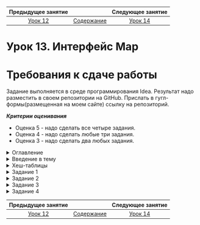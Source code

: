 Предыдущее занятие |         &nbsp;          | Следующее занятие
:----------------:|:-----------------------:|:----------------:
[Урок 12](LESSON12.MD) | [Содержание](README.MD) | [Урок 14](LESSON14.MD)

# Урок 13. Интерфейс Map

# Требования к сдаче работы

Задание выполняется в среде программирования Idea. Результат надо разместить в своем репозитории на GitHub.
Прислать в гугл-формы(размещенная на моем сайте) ссылку на репозиторий.

***Критерии оценивания***

* Оценка 5 - надо сделать все четыре задания.
* Оценка 4 - надо сделать любые три задания.
* Оценка 3 - надо сделать два любых задания.

<details>
<summary>
Оглавление
</summary>

# Оглавление

1. [Введение в тему](#введение-в-тему)
2. [Хеш-таблицы](#хеш-таблицы)
   * [Варианты реализации хеш-таблицы](#варианты-реализации-хеш-таблицы) 
   * [Методы интерфейса Map](#методы-интерфейса-map)
     * [put(K key, V value)](#putk-key-v-value)
     * [containsKey(Object key)](#containskeyobject-key)
     * [get(Object key)](#getobject-key)
     * [getOrDefault(Object key, V defaultValue)](#getordefaultobject-key-v-defaultvalue)
     * [size()](#size)
     * [remove(Object key) и clear()](#removeobject-key-и-clear)
     * [isEmpty()](#isempty)
     * [Задача 2](#задача-2)
     * [keySet(), values(), entrySet()](#keyset-values-entryset)
     * [Ключи бывают разные](#ключи-бывают-разные)
3. [Задание 1](#задание-1)
4. [Задание 2](#задание-2)
5. [Задание 3](#задание-3)
6. [Задание 4](#задание-4)
  

</details>

<details>
<summary>Введение в тему</summary>

# Введение в тему

Продолжаем изучать коллекции.
Вы уже познакомились с интерфейсом `Collection` и его наследниками: `List`, `ArrayList`, `LinkedList`. 
В этой теме отправимся в другие области иерархии Java Collections Framework.

Сначала остановимся на интерфейсе `Map` — базовом для хеш-таблиц.
Разберём подробнее, как они устроены и на каких алгоритмах работают.
Ещё вы узнаете об особенностях использования разных типов хеш-таблиц, которые есть в Java.

Затем перейдём к множествам (`Set`). Эта новая для вас структура данных незаменима, 
если нужно хранить уникальные элементы и при этом неважно, в каком порядке.

Вот основные пункты, которые мы подсветим:
    * какие процессы происходят внутри хеш-таблиц;
    * какие есть варианты реализации хеш-таблицы и чем они различаются;
    * какая сложность у операций с хеш-таблицами;
    * что такое множества и какие они бывают.

</details>

<details>

<summary>Хеш-таблицы</summary>

# Хеш-таблицы

[Оглавление](#оглавление)

Вы уже знакомы с хеш-таблицами. Напомним, 
что данные в них хранятся в формате `(ключ, значение)`.
В этом уроке вы изучите несколько важных понятий, которые помогут вам погрузиться
в технические нюансы устройства и работы хеш-таблиц.

## Отображение

В технической литературе и статьях хеш-таблицу иногда называют отображением. 
**Отображение** (англ. _map_) — такое сопоставление, при котором каждому объекту 
первого множества соответствует ровно один объект второго множества. Сейчас объясним.

Представьте, что у вас есть два списка: в одном — страны,
в другом — континенты. 
Нужно написать код, который будет узнавать по стране континент,
на котором она расположена. Каждой стране сопоставлен ровно один континент.
А вот на континент может указывать любое количество стран.

![img.png](L13/img.png)

Перед вами отображение стран в континенты. 
В коде его можно записать в виде хеш-таблицы,
где страна будет ключом, а континент — значением:


```java
Map<String, String> countriesAndContinents = new HashMap<>();

countriesAndContinents.put("Марокко", "Африка");
countriesAndContinents.put("Танзания", "Африка");
countriesAndContinents.put("Россия", "Евразия");
countriesAndContinents.put("Италия", "Евразия");
countriesAndContinents.put("США", "Северная Америка");
countriesAndContinents.put("Франция", "Евразия");
countriesAndContinents.put("Содружество Австралии", "Австралия");
```

Или можно сделать отображение континентов в массивы стран:

```java
Map<String, String[]> continentsAndCountries = new HashMap<>();

continentsAndCountries.put("Африка", new String[] {"Марокко", "Танзания"});
continentsAndCountries.put("Евразия", new String[] {"Россия", "Италия", "Франция"});
continentsAndCountries.put("Северная Америка", new String[] {"США"});
continentsAndCountries.put("Австралия", new String[] {"Содружество Австралии"});
```

Каждому континенту-ключу соответствует ровно один массив-значение, 
содержащий в себе любое количество стран. 

У отображения, или хеш-таблицы, есть и другие имена:
**словарь** (англ. _dictionary_), **хеш** (англ. _hash_),
**ассоциативный массив** (англ. _associative array_).
А иногда программисты называют эту структуру данных **мапа** (от англ. _map_) или просто **таблица**.

В следующих уроках мы продолжим использовать слово «хеш-таблица»,
хотя с научной и математической точки зрения «отображение» является более корректным термином.

## Варианты реализации хеш-таблицы

Хеш-таблица входит в стандартную библиотеку и является частью Java Collections Framework.

Напомним, что `Collection` и `Map` — основа для всех коллекций в `Java`.
Вы уже знакомы с интерфейсом `Collection` и его наследниками: `List`, `ArrayList`, `LinkedList`.
Теперь мы подробнее расскажем про интерфейс `Map` — он базовый для всех хеш-таблиц. 

![img_1.png](L13/img_1.png)

В интерфейсе `Map` описаны основные операции, которые можно выполнять с хеш-таблицей. 
`AbstractMap` — это абстрактный класс. Он содержит в себе базовую логику, 
которая является общей для всех других реализаций. `HashMap`,  `LinkedHashMap`, 
`TreeMap` — это разные реализации интерфейса Map из стандартной библиотеки `Java`.

> 💡 Обратите внимание: между `TreeMap` и `AbstractMap` есть интерфейсы `SortedMap` и `NavigableMap`. 
> В них описаны дополнительные операции, которые могут выполняться только в том случае,
> если ключи хранятся в отсортированном виде.

Реализация `HashMap` (англ. «хеш-таблица») наиболее универсальная. 
Она используется чаще всего. Ключи в ней хранятся без определённого порядка.
Обычно это не доставляет неудобств, потому что в большинстве случаев при работе 
с хеш-таблицей нужно просто узнавать значение. А для этой операции порядок ключей не важен.

Но для решения некоторых задач требуется, чтобы ключи в хеш-таблице хранились в том же порядке, 
в каком они в неё добавлялись. Например, комментарии на сайте должны отображаться 
в порядке их написания пользователями, а при перезагрузке страницы — оставаться на своих местах. 
В таком случае разработчику пригодится **связанная** (англ. _linked_) хеш-таблица —  `LinkedHashMap`. 

В других ситуациях нужны более сложные правила сортировки. Предположим, мы хотим, 
чтобы велосипеды на сайте магазина спортивных товаров были отсортированы по цвету.
Сначала должны идти красные, затем зелёные, дальше синие, а потом — все остальные.
Здесь не обойтись без упорядоченной хеш-таблицы `TreeMap`.

Кроме этих трёх существуют и другие реализации хеш-таблиц от сторонних разработчиков.
Несмотря на специфические различия, основное назначение у них всегда одно и то же — 
быстро возвращать значение, соответствующее ключу. 

Вы тоже сможете создать свою хеш-таблицу с нужными вам параметрами на основе интерфейса `Map`,
если это понадобится для решения конкретной задачи. Чуть позже мы покажем, как это делается.

## Методы интерфейса `Map`

Вы уже знакомы с основными операциями, которые есть у интерфейса Map.
Вспомним их и заодно изучим несколько новых.

Создать новую хеш-таблицу можно так: 

```java
Map<String, Boolean> shoppingList = new HashMap<>();
```
Хеш-таблица `shoppingList` (англ. «список покупок») в качестве ключа принимает строку `String` (название товара),
а в качестве значения — логический тип `boolean` (`true` — если товар уже куплен, `false` — если ещё не куплен). 

Обратите внимание: при объявлении хеш-таблицы слева мы указали `Map`, а справа — `HashMap`. 
Такой подход позволяет избежать жёсткой привязки переменной `shoppingList` 
к конкретной реализации интерфейса `Map`. 
Потом, если это потребуется, можно будет легко поменять реализацию хеш-таблицы,
всего лишь изменив код в этой строчке. 

### **`put(K key, V value)`**

Пара `(ключ, значение)` называется запись (англ. _entry_). 
Для добавления новой записи в хеш-таблицу, нужно вызвать метод `put(K key, V value)`,
где `key` — это ключ, а `value` —  значение. 

Попробуйте добавить в список покупок товар, который вы хотели бы купить.

```java
import java.util.HashMap;
import java.util.Map;

public class Practicum {
    public static void main(String[] args) {
       Map<String, Boolean> shoppingList = new HashMap<>();

       shoppingList.put("Яблоки", true); // этот товар уже куплен
       shoppingList.put("Авокадо", false); // этот товар ещё не куплен
       shoppingList.put("Мандарины", false); // этот товар тоже пока ещё не куплен

       System.out.println("Список покупок: " + shoppingList);
		}
}
```

![img_2.png](L13/img_2.png)

Если при добавлении новой записи окажется, что такой ключ в хеш-таблице уже есть,
то соответствующее ему значение будет перезаписано. 

Представьте, что вы работаете в игровой студии и ваш коллега создаёт рейтинг 
всех игроков по количеству очков. Для решения этой задачи он выбрал хеш-таблицу,
где в ключе хранится имя игрока, а в значении — количество очков.
Но он не предусмотрел, что имена у игроков не уникальные: в игре может быть много Алексов, Денисов и Анджел.
Поэтому каждый новый игрок будет перезаписывать количество очков другого игрока с таким же именем. 

Будьте аккуратны и всегда выбирайте в качестве ключа что-то уникальное.
В случае с игрой это может быть ID игрока, который генерируется при регистрации.

### `containsKey(Object key)`

Чтобы избежать случайного изменения значения, можно сначала проверить,
содержится в хеш-таблице конкретный ключ или нет. Для этого используется метод `containsKey(Object key)`, 
где `Object` — это тип ключа, а `key` — сам ключ, который мы ищем. Метод возвращает булево значение.

### `get(Object key)`

Чтобы получить значение по ключу, нужно вызвать метод `get(Object key)`
и передать в него нужный ключ — это вы уже знаете. 
Но у этого метода есть важная особенность: **если в хеш-таблице по 
запрошенному ключу значения нет, то метод вернёт `null`.**
Поэтому часто Java-программисты ещё до вызова `get(Object key)` проверяют 
с помощью метода `containsKey(Object key)`, хранится искомый ключ в хеш-таблице или нет.

## `getOrDefault(Object key, V defaultValue)`

Этот метод часто используют для защиты от `NullPointerException`. 
В случае если искомого ключа `(Object key)` в хеш-таблице нет,
вернётся **значение по умолчанию** (англ. _default_), 
которое передаётся в метод вторым параметром `(V defaultValue)`. 

Посмотрим, как работает метод `getOrDefault(Object key, V defaultValue)`,
на примере задачи поиска почтового индекса по адресу. 
Если адреса в хеш-таблице нет, то будет возвращён почтовый индекс, указанный по умолчанию — `000000`: 

```java
String zip = zipCodesByStreet.getOrDefault("Московский проспект", "000000");
```

Эту задачу можно решить и с помощью метода `get`, 
но такой вариант менее удобен, потому что придётся написать больше кода:

```java
String zip = zipCodesByStreet.get("Московский проспект");
if (zip == null) {
    zip = "000000";
}
```

## `size()`

Чтобы узнать, сколько записей содержится в хеш-таблице, нужно вызвать метод `size()`. 
Возвращаемый тип этого метода — `int`. Его максимальное возможное значение — `2 147 483 647`.
Оно совпадает с максимальным количеством записей, которое можно хранить в хеш-таблице.

Перед вами хеш-таблица `citiesCoordinates`.
Она содержит название города (в ключе) и его координаты (в значении). 
Выведем в консоль количество городов, координаты которых занесены в программу:

```java
import java.util.HashMap;
import java.util.Map;

public class Practicum {
    public static void main(String[] args) {
        Map<String, String> citiesCoordinates = new HashMap<>();

        citiesCoordinates.put("Москва", "55.7558° N, 37.6173° E");
        citiesCoordinates.put("Новосибирск", "54.9833° N, 82.8964° E");
        citiesCoordinates.put("Париж", "48.8566° N, 2.3522° E");
        citiesCoordinates.put("Пекин", "39.9042° N, 116.4074° E");
        citiesCoordinates.put("Сидней", "33.8688° S, 151.2093° E");

        System.out.println("В программе есть информация о координатах " + citiesCoordinates.size() + " городов.");
    }
}
```
![img_3.png](L13/img_3.png)

## `remove(Object key)` и `clear()`

Метод `remove(Object key)` возвращает значение, которое хранилось по этому ключу, 
и удаляет из хеш-таблицы соответствующую пару `(ключ, значение)`. 
Если по такому ключу ничего не хранилось, метод вернёт `null`.

Для удаления из хеш-таблицы всех данных разом есть отдельный метод — `clear()`.
Этот метод ничего не возвращает в ответ.

```java
import java.util.HashMap;
import java.util.Map;

public class Practicum {
    public static void main(String[] args) {
        Map<String, String> data = new HashMap<>();
        data.put("key1", "value1");
        data.put("key2", "value2");
        data.put("key3", "value3");

        System.out.println("Содержимое хеш-таблицы data: " + data);

        String key1Value = data.remove("key1");
        System.out.println("Значение которое раньше хранилось по ключу key1: " + key1Value);
       
        System.out.println("Содержимое хеш-таблицы data: " + data);

        String key5Value = data.remove("key5");
        System.out.println("Значение которое раньше хранилось по ключу key5: " + key5Value);
    }
}
```

![img_4.png](L13/img_4.png)

Запустите код и убедитесь, что метод `clear()` удалил все данные из хеш-таблицы.

```java
import java.util.HashMap;
import java.util.Map;

public class Practicum {
    public static void main(String[] args) {
        Map<String, String> data = new HashMap<>();
        data.put("key1", "value1");
        data.put("key2", "value2");
        data.put("key3", "value3");

        System.out.println("Количество записей в хеш-таблице: " + data.size());

        data.clear();

        System.out.println("Количество записей в хеш-таблице: " + data.size());
    }
}
```

![img_5.png](L13/img_5.png)

## `isEmpty()`

Метод `isEmpty()` проверяет, хранится ли что-то в хеш-таблице или она пока пустая.
Если в хеш-таблице пусто, вернётся `true`, а если хотя бы одна запись уже есть — `false`.

## `keySet()`, `values()`, `entrySet()`

Если вам нужно выполнить итерацию по данным, которые хранятся внутри хеш-таблицы, 
сделать это можно несколькими способами: 
* метод `keySet()` — итерирует по всем ключам;
* метод `values()` — итерирует по всем значениями;
* метод `entrySet()` — итерирует по всем записям. Этот вариант удобен, 
когда во время итерации нужно иметь доступ одновременно и к ключу, и к значению.

---

Перед вами программа, которая хранит информацию о калорийности разных продуктов (из расчёта на 100 грамм). Изучите её код и запустите его.
Ещё вы можете попробовать:
* добавить в холодильник свои любимые продукты (их калорийность можно посмотреть в интернете);
* изменить код таким образом, чтобы в терминале появилось сообщение «Всё в порядке!».

```java
import java.util.HashMap;
import java.util.Map;

public class Practicum {
    public static void main(String[] args) {
        Map<String, Integer> food = new HashMap<>();

        // добавим продукты
        food.put("Яблоки", 52);
        food.put("Авокадо", 160);
        food.put("Молоко", 50);
        food.put("Сыр", 357);
        food.put("Пицца", 275);

        // выведем содержимое в консоль
        System.out.println("Содержимое холодильника: " + food + ".");

        // проверим, что все любимые продукты на месте
        boolean hasApples = food.containsKey("Яблоки");
        System.out.println("А у нас есть яблоки? 🤔 Ответ: " + hasApples + " 🥳.");

        boolean hasCoconuts = food.containsKey("Кокос");
        System.out.println("А у нас есть кокосы? 🤔 Ответ: " + hasCoconuts + " 😱. Срочно вызываем кокосовый отряд!");

        // а сколько калорий в пицце? Давайте проверим ...
        int caloriesInPizza = food.get("Пицца");
        System.out.println("Пицца содержит " + caloriesInPizza + " калорий на 100 г.");

        // хм, а сколько продуктов в холодильнике? Сейчас посмотрим ...
        System.out.println("Сейчас в холодильнике " + food.size() + " продуктов.");

        // а не съесть ли яблоко? 
        food.remove("Яблоки");
        System.out.println("Сейчас в холодильнике " + food.size() + " продукта. Кажется, пора пополнить запасы! 🛒");

        // выведем содержимое холодильника в консоль
        for (Map.Entry<String, Integer> entry : food.entrySet()) {
            System.out.println("'" + entry.getKey() + "' содержит " + entry.getValue() + " калорий в 100 г.");
        }

        food.clear(); // удалим все записи из хеш-таблицы

        // когда в холодильнике пусто ...
        System.out.println("Сейчас в холодильнике " + food.size() + " продуктов.");

        if (food.isEmpty()) {
            System.out.println("Ничего не осталось! Срочно заказываем доставку!");
        } else {
            System.out.println("Всё в порядке!");
        }
    }
}
```
![img_8.png](L13/img_8.png)

## Ключи бывают разные

В примерах кода выше в качестве ключа мы использовали типы, которые предоставляет Java, — строки и числа.
Однако ключом может стать объект любого типа. В том числе и тот, 
который вы как программист можете создать сами.

Например, во многих программах есть собственный класс `User`,
в котором хранится информация о пользователе. И если в коде 
нужно сопоставить пользователю какие-либо дополнительные данные 
(например, его почтовые адреса или приобретённые в интернет-магазине товары) — 
это можно сделать c помощью хеш-таблицы, используя в качестве ключа объект класса `User`.

Примеры объектов `User`:

```java
User { ID: 82384694727, name: Иван Петрович Ёлочкин, ... }
User { ID: 34709782136, name: Серафима Григорьевна Лесная, ... }
...
```
Но есть правило, 
которое нужно всегда соблюдать:

> если в качестве ключа используется объект собственного класса, 
> для него нужно переопределить методы `hashCode()` и equals()`.

Если этого не сделать, хеш-таблица будет работать неправильно. 
В следующих уроках мы разберём подробнее, почему для хеш-таблицы так важны эти методы.

Вот пример правильно реализованного класса `User`. 
У него переопределены методы `hashCode()` и `equals()`,
а значит, объекты этого класса можно смело использовать в качестве ключей в хеш-таблице.

```java
class User {
    Integer id;
    String name;
    String email;

    public User(Integer id, String name, String email) {
        this.id = id;
        this.name = name;
        this.email = email;
    }

    @Override
    public boolean equals(Object o) {
        if (this == o) return true;
        if (o == null || getClass() != o.getClass()) return false;

        User user = (User) o;

        return id.equals(user.id);
    }

    @Override
    public int hashCode() {
        return id.hashCode();
    }
}
```

Теперь рассмотрим несколько примеров хеш-таблиц с разными типами ключей.

Перед вами хеш-таблица, в которой хранится информация о количестве населения в разных странах. 
Это один из самых простых вариантов. Здесь ключом является строка, а значением — число:

```java
import java.util.HashMap;
import java.util.Map;

public class Practicum {
    public static void main(String[] args) {
        Map<String, Integer> population = new HashMap<>();

        population.put("Россия", 144_400_000);
        population.put("Франция", 67_060_000);
        population.put("Австралия", 25_360_000);

        System.out.println("Население стран: " + population);       
    }
}
```

![img_9.png](L13/img_9.png)

Теперь чуть более сложный пример. Здесь ключом является дата, 
а в значении хранится список товаров, которые поступили на склад в этот день:

```java
import java.time.LocalDate;
import java.util.HashMap;
import java.util.Map;
import java.util.List;

public class Practicum {
    public static void main(String[] args) {
        // класс LocalDate позволяет удобно работать с датами
        Map<LocalDate, List<String>> incomingGoods = new HashMap<LocalDate, List<String>>();
        
        incomingGoods.put(LocalDate.of(2021, 9, 17), List.of("Бананы"));
        incomingGoods.put(LocalDate.of(2021, 9, 18), List.of("Яблоки", "Апельсины"));
        incomingGoods.put(LocalDate.of(2021, 9, 23), List.of("Груши"));
        System.out.println("Поступления на склад: " + incomingGoods);
    }
}
```

А вот часть кода интернет-магазина. 
В хеш-таблице `userOrders` хранятся все заказы с 
разбивкой по пользователям. 
Ключом являются объекты пользователей,
а значением — уникальные идентификаторы их заказов.
Напоминаем, что в этом случае нужно **обязательно переопределить для класса `User` методы `hashCode()` и `equals()`**!

Попробуйте переопределить для класса User метод toString().
Обратите внимание, как после этого изменится вывод на консоль — он станет более понятным.

```java
import java.util.HashMap;
import java.util.Map;
import java.util.List;

public class Practicum {
    public static void main(String[] args) {
        Map<User, List<String>> userOrders = new HashMap<User, List<String>>();

        userOrders.put(
                new User(97457, "Джо", "joe@black.com"),
                List.of("1928873467463")
        );
        userOrders.put(
                new User(29575, "Лиз", "liz@black.com"),
                List.of(
                        "9828674982082",
                        "7249804867520"
                )
        );
        userOrders.put(
                new User(57860, "Ян", "yan@black.com"),
                List.of("4758039927678")
        );

        System.out.println("Заказы: " + userOrders);
    }
}

class User {
    Integer id;
    String name;
    String email;

    public User(Integer id, String name, String email) {
        this.id = id;
        this.name = name;
        this.email = email;
    }

    @Override
    public boolean equals(Object o) {
        if (this == o) return true;
        if (o == null || getClass() != o.getClass()) return false;

        User user = (User) o;

        return id.equals(user.id);
    }

    @Override
    public int hashCode() {
        return id.hashCode();
    }
}
```

```
Результат:

Заказы: {User@17cb1=[1928873467463], User@e204=[4758039927678], User@7387=[9828674982082, 7249804867520]}
```

Программисты часто используют хеш-таблицы, и на это есть несколько причин:
* хеш-таблицы крайне универсальны и подходят для решения множества разных задач;
* ими просто пользоваться и код получается лаконичным, понятным и выразительным;
* хеш-таблицы очень быстрые. Это позволяет ускорить работу программ.

Теперь вы знаете, что есть несколько вариантов реализаций хеш-таблиц: 
`HashMap`,  `LinkedHashMap`, `TreeMap`. 
В этом уроке вы познакомились со всеми операциями, которые описаны в интерфейсе `Map`. 
И, конечно, попрактиковались в работе с ними. 

А ещё вы узнали, что при создании хеш-таблицы важно выбирать уникальные ключи. 
При этом в качестве ключа можно использовать объекты любого класса, в том числе вашего собственного.

</details>

<details>

<summary>Задание 1</summary>

## Задание 1

Перед вами программа, которая помогает спрогнозировать, 
какое количество жителей будет в крупных городах мира через год — из расчёта,
что в среднем это число увеличивается на 1% ежегодно.

Сейчас в программе есть информация далеко не обо всех городах. 
Если запустить её для неизвестного города, будет выброшено исключение.
Доработайте код таким образом, чтобы программа работала корректно даже в тех случаях,
когда информации по городу нет.

```java
import java.util.HashMap;
import java.util.Map;

public class Practicum {
    public static void main(String[] args) {
        // хеш-таблица содержит информацию о количестве жителей в разных городах
        Map<String, Integer> citiesPopulation = new HashMap<>();
        citiesPopulation.put("Москва", 12_655_050);
        citiesPopulation.put("Лондон", 8_961_989);
        citiesPopulation.put("Нью-Йорк", 8_804_190);

        // попытаемся узнать, каким будет население Парижа через год
        String city = "Париж";
        Integer cityPopulation = citiesPopulation.get(city);
        System.out.println("Через 1 год население города " + city + " будет: " + (int)(cityPopulation * 1.01));
    }
}
```
#### Подсказка

Прежде чем вызывать метод `get(Object key)`, нужно с помощью метода `containsKey(Object key) удостовериться`,
что такой город есть в хеш-таблице.

Работая с хеш-таблицами, обязательно делайте такие проверки,
чтобы сократить количество багов в вашей программе.
</details>

<details>

<summary>Задание 2</summary>

## Задание 2

Перед вами код программы для ведения списка задач. 
Сначала дополните код ответа в консоли: “Todo-список пуст? Ответ: …”.
Проверьте, как он работает. Затем очистите хеш-таблицу, чтобы в консоли появилось сообщение о том, 
что хеш-таблица пуста.

```java
import java.util.HashMap;
import java.util.Map;

public class Practicum {
    public static void main(String[] args) {
        // ключ — название задачи, значение — выполнена эта задача или ещё нет
        Map<String, Boolean> todos = new HashMap<>();

        todos.put("Выучить Java", true);
        todos.put("Найти классную работу", false);
				... // дополните код, чтобы очистить список задач

        System.out.println("Todo-список пуст? Ответ: "...// дополните кодом, который даст верный ответ
    }
}
```
#### Подсказки
* В строку с выводом ответа добавьте `todos.isEmpty()`.
* После строк, где в хеш-таблицу `todos` добавляются задачи, очистите её: `todos.clear()`

#### Ожидаемый результат

![img_6.png](L13/img_6.png)

</details>


<details>
<summary>Задание 3</summary>

## Задание 3

У вас ответственное задание — нужно написать программу для авиакомпании, 
которая будет распределять пассажиров по местам в самолёте. Чтобы не усложнять,
будем считать, что места идут последовательно: 1, 2, 3, …, 50, 51, 52 и так далее.
Заполните хеш-таблицу таким образом, чтобы каждому пассажиру в ней соответствовало его место в самолёте.

```java
import java.util.HashMap;
import java.util.List;
import java.util.Map;

public class Practicum {
    // Пример списка пассажиров (на самом деле их больше)
    private static List<String> passengerNames = List.of(
            "Василий Петров",
            "Анна Ягирская",
            "Виктория Сотова",
            "Игорь Серов",
            "Людмила Ульянова"
    );

    public static void main(String[] args) {
        Map<String, Integer> seats = assignSeats(passengerNames);
        System.out.println("Места пассажиров: " + seats);
    }

    public static Map<String, Integer> assignSeats(List<String> passengerNames) {
        // Тут нужно написать код, который будет распределять места в самолёте ✈️
    }
}
```

### Подсказки

* Для начала создайте хеш-таблицу, которая будет хранить места пассажиров: 
`Map<String, Integer> seats = new HashMap<>();`.
* Чтобы у каждого следующего пассажира место было на одно больше от предыдущего,
нужна переменная-счётчик. Первое доступное место должно быть 1: `int seat = 1;`.
* Создайте цикл по всем пассажирам и в теле цикла назначьте каждому пассажиру своё место.
* Имя пассажира и назначенное место нужно сохранить в хеш-таблицу `seats`.
* После назначения места пассажиру нужно не забывать увеличивать переменную-счётчик на 1: `seat += 1;`.

</details>

<details>
<summary>Задание 4</summary>

## Задание 4

Ваш лучший друг решил открыть свою пиццерию и доставлять пиццу на дом. 
Он хочет автоматизировать все процессы, но для этого нужно собрать подробную аналитику по заказам. 
Давайте поможем ему в этом! Нужно найти самых активных клиентов — тех, кто заказывает пиццу чаще всего.

```java
import java.util.HashMap;
import java.util.Map;

public class Practicum {
    // Создадим хеш-таблицу для хранения заказов.
    // В качестве ключа будет имя клиента.
    // В качестве значения — количество заказов от этого клиента.
    private Map<String, Integer> orders = new HashMap<>();

    public static void main(String[] args) {
        Practicum pizzeria = new Practicum();
        pizzeria.openPizzeria();
        pizzeria.printStatistics();
    }

    // Начинаем принимать заказы! 🍕
    private void openPizzeria() {
        newOrder("Леонардо");
        newOrder("Донателло");
        newOrder("Рафаэль");
        newOrder("Леонардо");
        newOrder("Микеланджело");
        newOrder("Шреддер");
        newOrder("Донателло");
    }

    private void newOrder(String clientName) {
        // Сохраните новый заказ в хеш-таблицу. При обновлении счётчика заказов
        // не забудьте учесть заказы, которые уже были сделаны ранее.
    }

    private void printStatistics() {
        // Выведите собранную статистику в консоль и посчитайте общее количество заказов.
        //
        // Формат для вывода данных в консоль:
        //     Заказов от Микеланджело: 15
        //     Заказов от Леонардо: 4
        //     Всего заказов: 19
    }
}
```

### Подсказки

* Для того чтобы получить текущее количество заказов клиента, 
лучше всего подойдёт метод `getOrDefault(Object key, V defaultValue)`.
* Для добавления заказа используйте метод `put(K key, V value)`.
* Посчитать статистику проще всего в цикле, выполнив итерацию 
по всем записям. Для этого используйте метод `entrySet()`.

</details>



Предыдущее занятие |         &nbsp;          | Следующее занятие
:----------------:|:-----------------------:|:----------------:
[Урок 12](LESSON12.MD) | [Содержание](README.MD) | [Урок 14](LESSON14.MD)